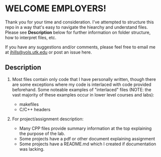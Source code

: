 # WELCOME EMPLOYERS!

Thank you for your time and consideration. I've attempted to structure this repo in a way that's easy to navigate the hiearchy and understand files. Please see **Description** below for further information on folder structure, how to interpret files, etc.

If you have any suggestions and/or comments, please feel free to email me at [jhills@vols.utk.edu](mailto:jhills@vols.utk.edu) or post an issue here. 

## Description

1. Most files contain only code that I have personally written, though there are some exceptions where my code is interlaced with code provided beforehand. Some noteable examples of "interlaced" files (NOTE: the vast majority of these examples occur in lower level courses and labs):
    - makefiles
    - C/C++ headers

2. For project/assignment description:
    - Many CPP files provide summary information at the top explaining the purpose of the lab.
    - Some projects have a pdf or other document explaining assignment
    - Some projects have a README.md which I created if documentation was lacking.
   
